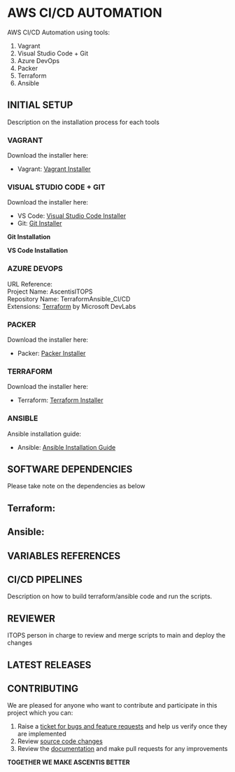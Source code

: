 # AWS CI/CD AUTOMATION 
AWS CI/CD Automation using tools:
1. Vagrant
2. Visual Studio Code + Git
3. Azure DevOps
4. Packer
5. Terraform
6. Ansible

## INITIAL SETUP
Description on the installation process for each tools

### VAGRANT
Download the installer here:  
- Vagrant: [Vagrant Installer](https://www.vagrantup.com/)

### VISUAL STUDIO CODE + GIT
Download the installer here:  
- VS Code: [Visual Studio Code Installer](https://code.visualstudio.com/)
- Git: [Git Installer](https://git-scm.com/)  
  
**Git Installation**  
  
**VS Code Installation**  
  
### AZURE DEVOPS
URL Reference:  
Project Name: AscentisITOPS  
Repository Name: TerraformAnsible_CI/CD  
Extensions: [Terraform](https://marketplace.visualstudio.com/items?itemName=ms-devlabs.custom-terraform-tasks) by Microsoft DevLabs  
  
### PACKER  
Download the installer here:  
- Packer: [Packer Installer](https://www.packer.io/)  
  
### TERRAFORM  
Download the installer here:  
- Terraform: [Terraform Installer](https://www.terraform.io/downloads.html)  
  
### ANSIBLE  
Ansible installation guide:  
- Ansible: [Ansible Installation Guide](https://docs.ansible.com/ansible/latest/installation_guide/intro_installation.html?extIdCarryOver=true&sc_cid=701f2000001OH7YAAW)  
  
## SOFTWARE DEPENDENCIES  
Please take note on the dependencies as below  
  
Terraform:  
-  
  
Ansible:  
-  
  
## VARIABLES REFERENCES  
  
## CI/CD PIPELINES  
Description on how to build terraform/ansible code and run the scripts.  
  
## REVIEWER  
ITOPS person in charge to review and merge scripts to main and deploy the changes  
  
## LATEST RELEASES  
  
## CONTRIBUTING  
We are pleased for anyone who want to contribute and participate in this project which you can:
1. Raise a [ticket for bugs and feature requests](URL) and help us verify once they are implemented 
2. Review [source code changes](URL)
3. Review the [documentation](URL) and make pull requests for any improvements  
  
**TOGETHER WE MAKE ASCENTIS BETTER**